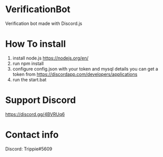 # VerificationBot
Verification bot made with Discord.js

# How To install

1. install node.js <https://nodejs.org/en/>
2. run npm install
3. configure config.json with your token and mysql details  you can get a token from <https://discordapp.com/developers/applications>
4. run the start.bat


# Support Discord
https://discord.gg/4BVRUq6

# Contact info

Discord: Trippie#5609

